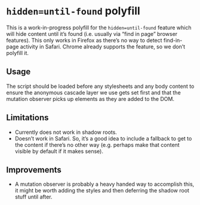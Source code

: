 # `hidden=until-found` polyfill

This is a work-in-progress polyfill for the `hidden=until-found` feature which
will hide content until it’s found (i.e. usually via “find in page” browser
features). This only works in Firefox as there’s no way to detect find-in-page
activity in Safari. Chrome already supports the feature, so we don’t polyfill
it.

## Usage

The script should be loaded before any stylesheets and any body content to
ensure the anonymous cascade layer we use gets set first and that the mutation
observer picks up elements as they are added to the DOM.

## Limitations

- Currently does not work in shadow roots.
- Doesn’t work in Safari. So, it’s a good idea to include a fallback to get to
	the content if there’s no other way (e.g. perhaps make that content visible by
	default if it makes sense).

## Improvements

- A mutation observer is probably a heavy handed way to accomplish this, it
	might be worth adding the styles and then deferring the shadow root stuff
	until after.
